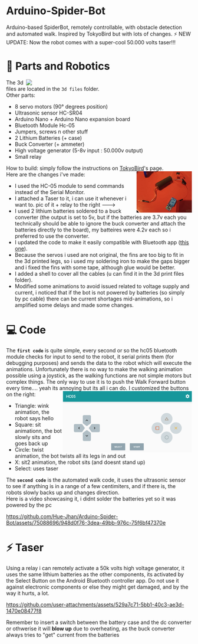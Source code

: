 # Arduino-Spider-Bot
Arduino-based SpiderBot, remotely controllable, with obstacle detection and automated walk. Inspired by TokyoBird but with lots of changes. ⚡ NEW UPDATE: Now the robot comes with a super-cool 50.000 volts taser!!! 

# 🔋 Parts and Robotics
<img align="right" src="media/a.gif" width="450" />

The 3d files are located in the `3d files` folder. \
Other parts:
- 8 servo motors (90° degrees position)
- Ultrasonic sensor HC-SR04
- Arduino Nano + Arduino Nano expansion board
- Bluetooth Module Hc-05
- Jumpers, screws n other stuff
- 2 Lithium Batteries (+ case)
- Buck Converter (+ ammeter)
- High voltage generator (5-8v input : 50.000v output)
- Small relay

How to build: simply follow the instructions on [TokyoBird](https://www.thingiverse.com/thing:4905975)'s page. <img align="right" src="taser_relay.png" width="150" /> \
Here are the changes i've made: 
- I used the HC-05 module to send commands instead of the Serial Monitor.
- I attached a Taser to it, i can use it whenever i want to. pic of it + relay to the right ---> 
- I used 2 lithium batteries soldered to a buck converter (the output is set to 5v, but if the batteries are 3.7v each you technically should be able to ignore the buck converter and attach the batteries directly to the board), my batteires were 4.2v each so i preferred to use the converter.
- I updated the code to make it easily compatible with Bluetooth app ([this one](https://play.google.com/store/apps/details?id=com.giumig.apps.bluetoothserialmonitor&hl=en&gl=US&pli=1)).
- Because the servos i used are not original, the fins are too big to fit in the 3d printed legs, so i used my soldering iron to make the gaps bigger and i fixed the fins with some tape, although glue would be better.
- I added a shell to cover all the cables (u can find it in the 3d print files folder).
- Modified some animations to avoid issued related to voltage supply and current, i noticed that if the bot is not powered by batteries (so simply by pc cable) there can be current shortages mid-animations, so i amplified some delays and made some changes.

# 💻 Code

The **`first code`** is quite simple, every second or so the hc05 bluetooth module checks for input to send to the robot, it serial prints them (for debugging purposes) and sends the data to the robot which will execute the animations. 
Unfortunately there is no way to make the walking animation possible using a joystick, as the walking functions are not simple motors but complex things. The only way to use it is to push the Walk Forward button every time.... yeah its annoying but its all i can do. I customized the buttons on the right: <img align="right" src="media/gamepad.png" width="350" />
- Triangle: wink animation, the robot says hello
- Square: sit animationn, the bot slowly sits and goes back up 
- Circle: twist animation, the bot twists all its legs in and out 
- X: sit2 animation, the robot sits (and doesnt stand up)
- Select: uses taser

The **`second code`** is the automated walk code, it uses the ultrasonic sensor to see if anything is in a range of a few centimiters, and if there is, the robots slowly backs up and changes direction. \
Here is a video showcasing it, i didnt solder the batteries yet so it was powered by the pc

https://github.com/Hue-Jhan/Arduino-Spider-Bot/assets/75088696/948d0f76-3dea-49bb-976c-75f6bf47370e

# ⚡ Taser

Using a relay i can remotely activate a 50k volts high voltage generator, it uses the same lithium batteries as the other components, its activated by the Select Button on the Android Bluetooth controller app. Do not use it against electronic components or else they might get damaged, and by the way it hurts, a lot.

https://github.com/user-attachments/assets/529a7c71-5bb1-40c3-ae3d-1470e08477f8

Remember to insert a switch between the battery case and the dc converter or othwerise it will **blow up** due to overheating, as the buck converter always tries to "get" current from the batteries
